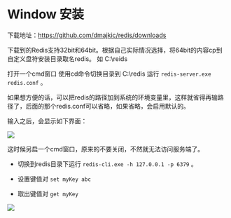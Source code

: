 # Window 安装

下载地址：https://github.com/dmajkic/redis/downloads

下载到的Redis支持32bit和64bit。根据自己实际情况选择，将64bit的内容cp到自定义盘符安装目录取名redis。 如 C:\reids

打开一个cmd窗口 使用cd命令切换目录到 C:\redis 运行 `redis-server.exe redis.conf` 。

如果想方便的话，可以把redis的路径加到系统的环境变量里，这样就省得再输路径了，后面的那个redis.conf可以省略，如果省略，会启用默认的。

输入之后，会显示如下界面：

![](https://cdn.jsdelivr.net/gh/letengzz/tc2@main/img202404072305925.png)

这时候另启一个cmd窗口，原来的不要关闭，不然就无法访问服务端了。

- 切换到redis目录下运行 `redis-cli.exe -h 127.0.0.1 -p 6379` 。


- 设置键值对 `set myKey abc`


- 取出键值对 `get myKey`


![](https://cdn.jsdelivr.net/gh/letengzz/tc2@main/img202404072305935.png)

## 